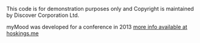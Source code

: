 
This code is for demonstration purposes only and Copyright is maintained by Discover Corporation Ltd.

myMood was developed for a conference in 2013 [more info available at hoskings.me](http://hoskings.me/portfolio/mymood)